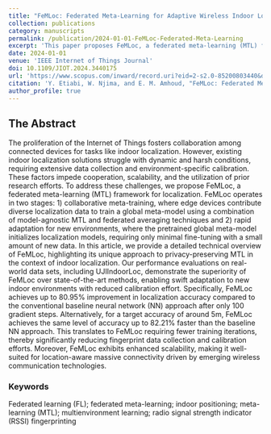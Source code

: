 ```yaml
---
title: "FeMLoc: Federated Meta-Learning for Adaptive Wireless Indoor Localization Tasks in IoT Networks"
collection: publications
category: manuscripts
permalink: /publication/2024-01-01-FeMLoc-Federated-Meta-Learning
excerpt: 'This paper proposes FeMLoc, a federated meta-learning (MTL) framework for localization. It addresses the challenges of existing indoor localization solutions in dynamic and harsh conditions by using a two-stage approach: collaborative meta-training and rapid adaptation for new environments.'
date: 2024-01-01
venue: 'IEEE Internet of Things Journal'
doi: 10.1109/JIOT.2024.3440175
url: 'https://www.scopus.com/inward/record.uri?eid=2-s2.0-85200803440&doi=10.1109%2fJIOT.2024.3440175&partnerID=40&md5=e9db662f27b3a06577978e2565c491e7'
citation: 'Y. Etiabi, W. Njima, and E. M. Amhoud, "FeMLoc: Federated Meta-Learning for Adaptive Wireless Indoor Localization Tasks in IoT Networks," IEEE Internet of Things Journal, vol. 11, no. 22, pp. 36991 – 37007, 2024.'
author_profile: true
---
```


## The Abstract

The proliferation of the Internet of Things fosters collaboration among connected devices for tasks like indoor localization. However, existing indoor localization solutions struggle with dynamic and harsh conditions, requiring extensive data collection and environment-specific calibration. These factors impede cooperation, scalability, and the utilization of prior research efforts. To address these challenges, we propose FeMLoc, a federated meta-learning (MTL) framework for localization. FeMLoc operates in two stages: 1) collaborative meta-training, where edge devices contribute diverse localization data to train a global meta-model using a combination of model-agnostic MTL and federated averaging techniques and 2) rapid adaptation for new environments, where the pretrained global meta-model initializes localization models, requiring only minimal fine-tuning with a small amount of new data. In this article, we provide a detailed technical overview of FeMLoc, highlighting its unique approach to privacy-preserving MTL in the context of indoor localization. Our performance evaluations on real-world data sets, including UJIIndoorLoc, demonstrate the superiority of FeMLoc over state-of-the-art methods, enabling swift adaptation to new indoor environments with reduced calibration effort. Specifically, FeMLoc achieves up to 80.95% improvement in localization accuracy compared to the conventional baseline neural network (NN) approach after only 100 gradient steps. Alternatively, for a target accuracy of around 5m, FeMLoc achieves the same level of accuracy up to 82.21% faster than the baseline NN approach. This translates to FeMLoc requiring fewer training iterations, thereby significantly reducing fingerprint data collection and calibration efforts. Moreover, FeMLoc exhibits enhanced scalability, making it well-suited for location-aware massive connectivity driven by emerging wireless communication technologies.

### Keywords

Federated learning (FL); federated meta-learning; indoor positioning; meta-learning (MTL); multienvironment learning; radio signal strength indicator (RSSI) fingerprinting